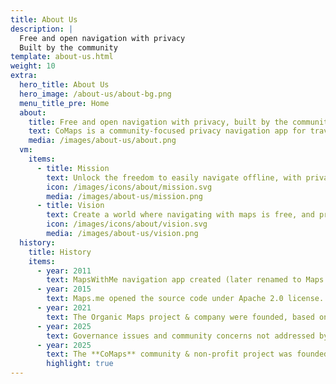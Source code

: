 ```yaml
---
title: About Us
description: |
  Free and open navigation with privacy  
  Built by the community
template: about-us.html
weight: 10
extra:
  hero_title: About Us
  hero_image: /about-us/about-bg.png
  menu_title_pre: Home
  about:
    title: Free and open navigation with privacy, built by the community
    text: CoMaps is a community-focused privacy navigation app for travelers - drivers, hikers, and cyclists. It uses the crowd-sourced OpenStreetMap data with contributors from all over the globe. It offers navigation with privacy - no identifying people and no data collection. CoMaps features can operate without an active internet connection for offline navigation at urban or distant locations, where cellular service is not available. CoMaps is an open-source project, and prioritizes community development.
    media: /images/about-us/about.png
  vm:
    items:
      - title: Mission
        text: Unlock the freedom to easily navigate offline, with privacy-focused maps for drivers, hikers, and cyclists, powered by the community.
        icon: /images/icons/about/mission.svg
        media: /images/about-us/mission.png
      - title: Vision
        text: Create a world where navigating with maps is free, and privacy by default is the top choice on the planet.
        icon: /images/icons/about/vision.svg
        media: /images/about-us/vision.png
  history:
    title: History
    items:
      - year: 2011
        text: MapsWithMe navigation app created (later renamed to Maps.me)
      - year: 2015
        text: Maps.me opened the source code under Apache 2.0 license.
      - year: 2021
        text: The Organic Maps project & company were founded, based on the Maps.Me source code.
      - year: 2025
        text: Governance issues and community concerns not addressed by company shareholders stalled the development of Organic Maps for months.
      - year: 2025
        text: The **CoMaps** community & non-profit project was founded by former Organic Maps contributors, based on the Organic Maps source code.
        highlight: true
---
```

